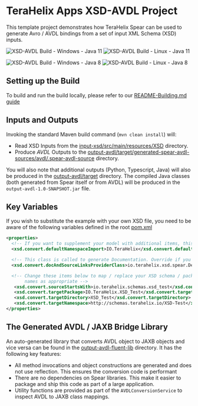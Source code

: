 # TeraHelix Apps XSD-AVDL Project

This template project demonstrates how TeraHelix Spear can be used to generate Avro / AVDL bindings from a set of input XML Schema (XSD) inputs. 

![XSD-AVDL Build - Windows - Java 11](https://github.com/TeraHelix/apps-xsd-avdl/workflows/XSD-AVDL%20Build%20-%20Windows%20-%20Java%2011/badge.svg)
![XSD-AVDL Build - Linux - Java 11](https://github.com/TeraHelix/apps-xsd-avdl/workflows/XSD-AVDL%20Build%20-%20Linux%20-%20Java%2011/badge.svg)

![XSD-AVDL Build - Windows - Java 8](https://github.com/TeraHelix/apps-xsd-avdl/workflows/XSD-AVDL%20Build%20-%20Windows%20-%20Java%208/badge.svg)
![XSD-AVDL Build - Linux - Java 8](https://github.com/TeraHelix/apps-xsd-avdl/workflows/XSD-AVDL%20Build%20-%20Linux%20-%20Java%208/badge.svg)

## Setting up the Build

To build and run the build locally, please refer to our [README-Building.md guide](README-Building.md)
  
## Inputs and Outputs

Invoking the standard Maven build command (`mvn clean install`) will:

* Read XSD Inputs from the [input-xsd/src/main/resources/XSD](input-xsd/src/main/resources/XSD) directory.
* Produce *AVDL* Outputs to the [output-avdl/target/generated-spear-avdl-sources/avdl/.spear-avdl-source](output-avdl/target/generated-spear-avdl-sources/avdl/.spear-avdl-source) directory.

You will also note that additional outputs (Python, Typescript, Java) will also be produced in the [output-avdl/target](output-avdl/target) directory. The compiled Java classes (both generated from Spear itself or from AVDL) will be produced in the `output-avdl-1.0-SNAPSHOT.jar` file.

## Key Variables

If you wish to substitute the example with your own XSD file, you need to be aware of the following variables defined in the root [pom.xml](pom.xml) 

```xml
<properties>
  <!-- If you want to supplement your model with additional items, this is a default import -->
  <xsd.convert.defaultNamespaceImport>IO.TeraHelix</xsd.convert.defaultNamespaceImport>

  <!-- This class is called to generate Documentation. Override if you have your own-->
  <xsd.convert.docAndSourceLinksProviderClass>io.terahelix.xsd.spear.DefaultDocAndSourceLinksProvider</xsd.convert.docAndSourceLinksProviderClass>

  <!-- Change these items below to map / replace your XSD schema / package
       names as appropriate -->
   <xsd.convert.sourceStartsWith>io.terahelix.schemas.xsd_test</xsd.convert.sourceStartsWith>
   <xsd.convert.targetPackage>IO.TeraHelix.XSD_Test</xsd.convert.targetPackage>
   <xsd.convert.targetDirectory>XSD_Test</xsd.convert.targetDirectory>
   <xsd.convert.targetNamespace>http://schemas.terahelix.io/XSD-Test</xsd.convert.targetNamespace>
</properties>

```

## The Generated AVDL / JAXB Bridge Library

An auto-generated library that converts AVDL object to JAXB objects and vice versa can be found in the [output-avdl-fluent-lib](output-avdl-fluent-lib) directory. It has the following key features:

* All method invocations and object constructions are generated and does not use reflection. This ensures the conversion code is performant
* There are no dependencies on Spear libraries. This make it easier to package and ship this code as part of a large application.
* Utility functions are provided as part of the `AVDLConversionService` to inspect AVDL to JAXB class mappings.



 


